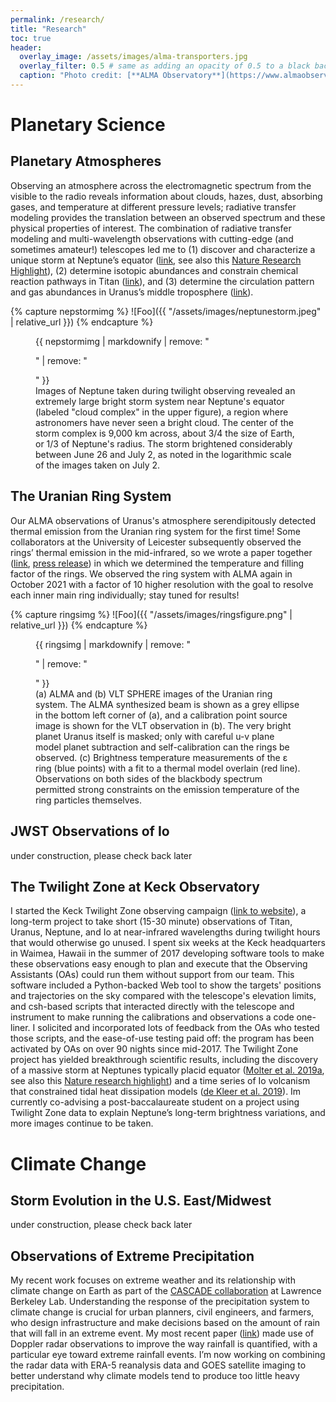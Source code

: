 ```yaml
---
permalink: /research/
title: "Research"
toc: true
header:
  overlay_image: /assets/images/alma-transporters.jpg
  overlay_filter: 0.5 # same as adding an opacity of 0.5 to a black background
  caption: "Photo credit: [**ALMA Observatory**](https://www.almaobservatory.org/)"
---
```


# Planetary Science

## Planetary Atmospheres

Observing an atmosphere across the electromagnetic spectrum from the visible to the radio reveals information about clouds, hazes, dust, absorbing gases, and temperature at different pressure levels; radiative transfer modeling provides the translation between an observed spectrum and these physical properties of interest.  The combination of radiative transfer modeling and multi-wavelength observations with cutting-edge (and sometimes amateur!) telescopes led me to (1) discover and characterize a unique storm at Neptune’s equator ([link](https://ui.adsabs.harvard.edu/abs/2019Icar..321..324M/abstract), see also this [Nature Research Highlight](https://www.nature.com/articles/d41586-018-07622-4)), (2) determine isotopic abundances and constrain chemical reaction pathways in Titan ([link](https://ui.adsabs.harvard.edu/abs/2016AJ....152...42M/abstract)), and (3) determine the circulation pattern and gas abundances in Uranus’s middle troposphere ([link](https://ui.adsabs.harvard.edu/abs/2021PSJ.....2....3M/abstract)).

{% capture nepstormimg %}
![Foo]({{ "/assets/images/neptunestorm.jpeg" | relative_url }})
{% endcapture %}

<figure>
  {{ nepstormimg | markdownify | remove: "<p>" | remove: "</p>" }}
  <figcaption>Images of Neptune taken during twilight observing revealed an extremely large bright storm system near Neptune's equator (labeled "cloud complex" in the upper figure), a region where astronomers have never seen a bright cloud. The center of the storm complex is 9,000 km across, about 3/4 the size of Earth, or 1/3 of Neptune's radius. The storm brightened considerably between June 26 and July 2, as noted in the logarithmic scale of the images taken on July 2.</figcaption>
</figure>

## The Uranian Ring System

Our ALMA observations of Uranus's atmosphere serendipitously detected thermal emission from the Uranian ring system for the first time!  Some collaborators at the University of Leicester subsequently observed the rings’ thermal emission in the mid-infrared, so we wrote a paper together ([link](https://ui.adsabs.harvard.edu/abs/2019AJ....158...47M/abstract), [press release](https://news.berkeley.edu/2019/06/20/astronomers-see-warm-glow-of-uranuss-rings/)) in which we determined the temperature and filling factor of the rings. We observed the ring system with ALMA again in October 2021 with a factor of 10 higher resolution with the goal to resolve each inner main ring individually; stay tuned for results!

{% capture ringsimg %}
![Foo]({{ "/assets/images/ringsfigure.png" | relative_url }})
{% endcapture %}

<figure>
  {{ ringsimg | markdownify | remove: "<p>" | remove: "</p>" }}
  <figcaption>(a) ALMA and (b) VLT SPHERE images of the Uranian ring system. The ALMA synthesized beam is shown as a grey ellipse in the bottom left corner of (a), and a calibration point source image is shown for the VLT observation in (b). The very bright planet Uranus itself is masked; only with careful u-v plane model planet subtraction and self-calibration can the rings be observed. (c) Brightness temperature measurements of the 	&epsilon; ring (blue points) with a fit to a thermal model overlain (red line). Observations on both sides of the blackbody spectrum permitted strong constraints on the emission temperature of the ring particles themselves.</figcaption>
</figure>

## JWST Observations of Io

under construction, please check back later



## The Twilight Zone at Keck Observatory

I started the Keck Twilight Zone observing campaign ([link to website](https://www2.keck.hawaii.edu/inst/tda/TwilightZone.html)), a long-term project to take short (15-30 minute) observations of Titan, Uranus, Neptune, and Io at near-infrared wavelengths during twilight hours that would otherwise go unused. I spent six weeks at the Keck headquarters in Waimea, Hawaii in the summer of 2017 developing software tools to make these observations easy enough to plan and execute that the Observing Assistants (OAs) could run them without support from our team. This software included a Python-backed Web tool to show the targets' positions and trajectories on the sky compared with the telescope's elevation limits, and csh-based scripts that interacted directly with the telescope and instrument to make running the calibrations and observations a code one-liner. I solicited and incorporated lots of feedback from the OAs who tested those scripts, and the ease-of-use testing paid off: the program has been activated by OAs on over 90 nights since mid-2017. The Twilight Zone project has yielded breakthrough scientific results, including the discovery of a massive storm at Neptunes typically placid equator ([Molter et al. 2019a](https://ui.adsabs.harvard.edu/abs/2019Icar..321..324M/abstract), see also this [Nature research highlight](https://www.nature.com/articles/d41586-018-07622-4)) and a time series of Io volcanism that constrained tidal heat dissipation models ([de Kleer et al. 2019](https://ui.adsabs.harvard.edu/abs/2019AJ....158...29D/abstract)). Im currently co-advising a post-baccalaureate student on a project using Twilight Zone data to explain Neptune’s long-term brightness variations, and more images continue to be taken.


# Climate Change

## Storm Evolution in the U.S. East/Midwest

under construction, please check back later

## Observations of Extreme Precipitation

My recent work focuses on extreme weather and its relationship with climate change on Earth as part of the [CASCADE collaboration](https://cascade.lbl.gov/) at Lawrence Berkeley Lab.  Understanding the response of the precipitation system to climate change is crucial for urban planners, civil engineers, and farmers, who design infrastructure and make decisions based on the amount of rain that will fall in an extreme event.  My most recent paper ([link](https://agupubs.onlinelibrary.wiley.com/doi/10.1029/2021GL094697)) made use of Doppler radar observations to improve the way rainfall is quantified, with a particular eye toward extreme rainfall events.  I’m now working on combining the radar data with ERA-5 reanalysis data and GOES satellite imaging to better understand why climate models tend to produce too little heavy precipitation.